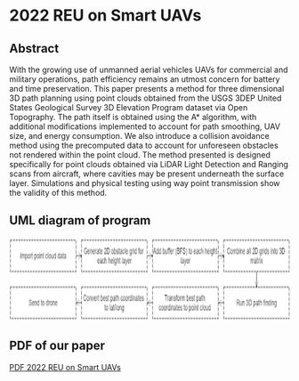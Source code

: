 # 2022 REU on Smart UAVs

## Abstract
With the growing use of unmanned aerial vehicles UAVs for commercial and military operations, path efficiency remains an utmost concern for battery and time preservation. This paper presents a method for three dimensional 3D path planning using point clouds obtained from the USGS 3DEP United States Geological Survey 3D Elevation Program dataset via Open Topography. The path itself is obtained using the A* algorithm, with additional modifications implemented to account for path smoothing, UAV size, and energy consumption. We also introduce a collision avoidance method using the precomputed data to account for unforeseen obstacles not rendered within the point cloud. The method presented is designed specifically for point clouds obtained via LiDAR Light Detection and Ranging scans from aircraft, where cavities may be present underneath the surface layer. Simulations and physical testing using way point transmission show the validity of this method.

## UML diagram of program
<p align="center">
  <img src="Images/UML_diagram.png" width="1000" height="150" >
</p>

## PDF of our paper
<!-- <a href="/gh-pages/2022_REU_on_Smart_UAVs.pdf" class="image fit"><img src="images/marr_pic.jpg" alt=""></a>-->
[PDF 2022 REU on Smart UAVs](/2022_REU_on_Smart_UAVs.pdf)
<!-- <embed src="https://raw.githubusercontent.com/alecstem/REUWebsite/gh-pages/2022_REU_on_Smart_UAVs.pdf" width="100%" height="850px"/> -->
